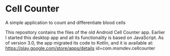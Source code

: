 # Cell Counter
A simple application to count and differentiate blood cells

This repository contains the files of the old Android Cell Counter app. Earlier I started this desktop app and all its functionality is based on
JavaScript. As of version 3.0, the app migrated its code to Kotlin, and it is available at:
https://play.google.com/store/apps/details
id=com.msmdev.cellcounter
